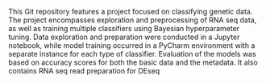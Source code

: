 This Git repository features a project focused on classifying genetic data. The project encompasses exploration and preprocessing of RNA seq data, as well as training multiple classifiers using Bayesian hyperparameter tuning. Data exploration and preparation were conducted in a Jupyter notebook, while model training occurred in a PyCharm environment with a separate instance for each type of classifier. Evaluation of the models was based on accuracy scores for both the basic data and the metadata.
It also contains RNA seq read preparation for DEseq
